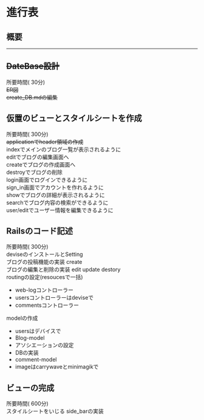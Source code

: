 # 進行表

## 概要
---
## ~~DateBase設計~~
所要時間( 30分)  
~~ER図~~  
~~create_DB.mdの編集~~  

## 仮置のビューとスタイルシートを作成
所要時間( 300分)  
~~applicationでheader領域の作成~~  
indexでメインのブログ一覧が表示されるように  
editでブログの編集画面へ  
createでブログの作成画面へ  
destroyでブログの削除  
login画面でログインできるように  
sign_in画面でアカウントを作れるように  
showでブログの詳細が表示されるように  
searchでブログ内容の検索ができるように  
user/editでユーザー情報を編集できるように  

## Railsのコード記述  
所要時間( 300分)  
deviseのインストールとSetting   
ブログの投稿機能の実装 create  
ブログの編集と削除の実装 edit update destory  
routingの設定(resoucesで一括)
- web-logコントローラー
- usersコントローラーはdeviseで   
- commentsコントローラー  

modelの作成
- usersはデバイスで
- Blog-model
- アソシエーションの設定  
- DBの実装  
- comment-model
- imageはcarrywaveとminimagikで

## ビューの完成  
所要時間( 600分)  
スタイルシートをいじる
side_barの実装




